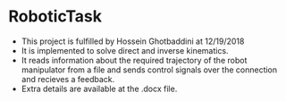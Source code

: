# RoboticTask

* This project is fulfilled by Hossein Ghotbaddini at 12/19/2018
* It is implemented to solve direct and inverse kinematics.
* It reads information about the required trajectory of the robot manipulator from a file and sends control signals over the connection and recieves a feedback.
* Extra details are available at the .docx file.
